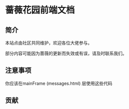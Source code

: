 # 蔷薇花园前端文档

## 简介

本站点由社区共同维护，欢迎各位大佬参与。

部分内容可能因为蔷薇的更新而失效或有误，请及时联系我们。

## 注意事项

你应该在mainFrame (messages.html) 层使用这些代码

## 贡献
